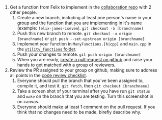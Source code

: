 1. Get a function from Felix to implement in the [collaboration repo](https://github.com/muzny/csci3010-spring2019-collab/) with 2 other people.
    1. Create a new branch, including at least one person's name in your group and the function that you are implementing in it's name (example: `felix-james-iseven`). `git checkout -b [branchname]`
    2. Push this new branch to remote. `git checkout -u origin [branchname]` or `git push --set-upstream origin [branchname]`
    3. Implement your function in `ManyFunctions.[h|cpp]` and `main.cpp` in the [`utility_functions` folder](https://github.com/muzny/csci3010-spring2019-collab/tree/master/utility_functions).
    4. Push your changes to remote. `git push origin [branchname]`
    5. When you are ready, [create a pull request on github](https://help.github.com/articles/creating-a-pull-request/) and raise your hands to get matched with a group of reviewers.
2. Review the PR assigned to your group on github, making sure to address all points in the [code review checklist](../7_git_branches/code_review_checklist.md).
    1. Everyone should pull the branch that you've been assigned to, compile it, and test it. `git fetch`, then `git checkout [branchname]`
    2. Take a screen shot of your terminal after you have run `git status` and `make` on the branch that you are testing. Turn this screenshot in on canvas.
    3. Everyone should make at least 1 comment on the pull request. If you think that no changes need to be made, birefly describe why.
